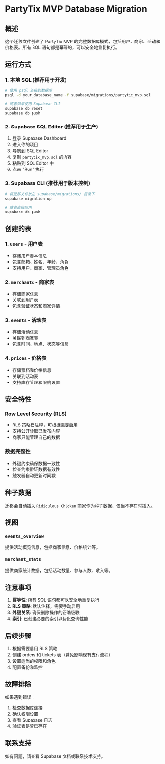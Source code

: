 # PartyTix MVP Database Migration

## 概述

这个迁移文件创建了 PartyTix MVP 的完整数据库模式，包括用户、商家、活动和价格表。所有 SQL 语句都是幂等的，可以安全地重复执行。

## 运行方式

### 1. 本地 SQL (推荐用于开发)

```bash
# 使用 psql 连接到数据库
psql -d your_database_name -f supabase/migrations/partytix_mvp.sql

# 或者如果使用 Supabase CLI
supabase db reset
supabase db push
```

### 2. Supabase SQL Editor (推荐用于生产)

1. 登录 Supabase Dashboard
2. 进入你的项目
3. 导航到 SQL Editor
4. 复制 `partytix_mvp.sql` 的内容
5. 粘贴到 SQL Editor 中
6. 点击 "Run" 执行

### 3. Supabase CLI (推荐用于版本控制)

```bash
# 将迁移文件放在 supabase/migrations/ 目录下
supabase migration up

# 或者直接应用
supabase db push
```

## 创建的表

### 1. `users` - 用户表
- 存储用户基本信息
- 包含邮箱、姓名、年龄、角色
- 支持用户、商家、管理员角色

### 2. `merchants` - 商家表
- 存储商家信息
- 关联到用户表
- 包含验证状态和商家详情

### 3. `events` - 活动表
- 存储活动信息
- 关联到商家表
- 包含时间、地点、状态等信息

### 4. `prices` - 价格表
- 存储票档和价格信息
- 关联到活动表
- 支持库存管理和限购设置

## 安全特性

### Row Level Security (RLS)
- RLS 策略已注释，可根据需要启用
- 支持公开读取已发布内容
- 商家只能管理自己的数据

### 数据完整性
- 外键约束确保数据一致性
- 检查约束验证数据有效性
- 触发器自动更新时间戳

## 种子数据

迁移会自动插入 `Ridiculous Chicken` 商家作为种子数据，仅当不存在时插入。

## 视图

### `events_overview`
提供活动概览信息，包括商家信息、价格统计等。

### `merchant_stats`
提供商家统计数据，包括活动数量、参与人数、收入等。

## 注意事项

1. **幂等性**: 所有 SQL 语句都可以安全地重复执行
2. **RLS 策略**: 默认注释，需要手动启用
3. **外键关系**: 确保删除操作的正确级联
4. **索引**: 已创建必要的索引以优化查询性能

## 后续步骤

1. 根据需要启用 RLS 策略
2. 创建 orders 和 tickets 表（避免影响现有支付流程）
3. 设置适当的权限和角色
4. 配置备份和监控

## 故障排除

如果遇到错误：
1. 检查数据库连接
2. 确认权限设置
3. 查看 Supabase 日志
4. 验证表是否已存在

## 联系支持

如有问题，请查看 Supabase 文档或联系技术支持。
